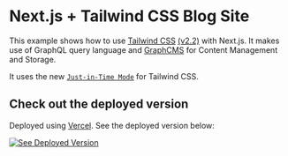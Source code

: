 # Next.js + Tailwind CSS Blog Site

This example shows how to use [Tailwind CSS](https://tailwindcss.com/) [(v2.2)](https://blog.tailwindcss.com/tailwindcss-2-2) with Next.js. It makes use of GraphQL query language and [GraphCMS](https://graphcms.com/) for Content Management and Storage.

It uses the new [`Just-in-Time Mode`](https://tailwindcss.com/docs/just-in-time-mode) for Tailwind CSS.

## Check out the deployed version

Deployed using [Vercel](https://vercel.com?utm_source=github&utm_medium=readme&utm_campaign=next-example). See the deployed version below:

[![See Deployed Version](https://vercel.com/button)](https://blog-site-zeta.vercel.app/)

